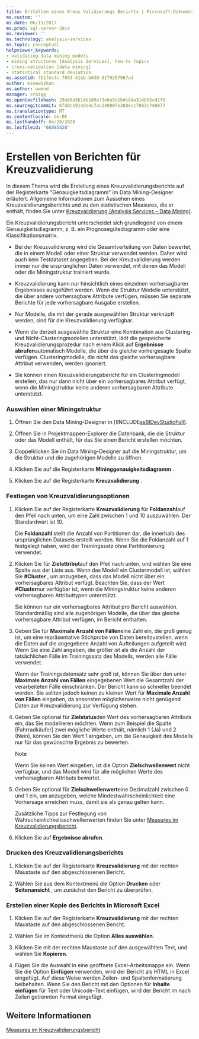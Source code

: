 ```yaml
---
title: Erstellen eines Kreuz Validierungs Berichts | Microsoft-Dokumentation
ms.custom: ''
ms.date: 06/13/2017
ms.prod: sql-server-2014
ms.reviewer: ''
ms.technology: analysis-services
ms.topic: conceptual
helpviewer_keywords:
- validating data mining models
- mining structures [Analysis Services], how-to topics
- cross-validation [data mining]
- statistical standard deviation
ms.assetid: 7b1fec4c-7053-41eb-b030-5179257967a4
author: minewiskan
ms.author: owend
manager: craigg
ms.openlocfilehash: 29a60a5b14b1d9a73e0a9a1bdc84a314b55cd1f0
ms.sourcegitcommit: 6fd8c1914de4c7ac24900fe388ecc7883c740077
ms.translationtype: MT
ms.contentlocale: de-DE
ms.lasthandoff: 04/26/2020
ms.locfileid: "66085528"
---
```

# <a name="create-a-cross-validation-report"></a>Erstellen von Berichten für Kreuzvalidierung
  In diesem Thema wird die Erstellung eines Kreuzvalidierungsberichts auf der Registerkarte "Genauigkeitsdiagramm" im Data Mining-Designer erläutert. Allgemeine Informationen zum Aussehen eines Kreuzvalidierungsberichts und zu den statistischen Measures, die er enthält, finden Sie unter [Kreuzvalidierung &#40;Analysis Services – Data Mining&#41;](cross-validation-analysis-services-data-mining.md).  
  
 Ein Kreuzvalidierungsbericht unterscheidet sich grundlegend von einem Genauigkeitsdiagramm, z. B. ein Prognosegütediagramm oder eine Klassifikationsmatrix.  
  
-   Bei der Kreuzvalidierung wird die Gesamtverteilung von Daten bewertet, die in einem Modell oder einer Struktur verwendet werden. Daher wird auch kein Testdataset angegeben. Bei der Kreuzvalidierung werden immer nur die ursprünglichen Daten verwendet, mit denen das Modell oder die Miningstruktur trainiert wurde.  
  
-   Kreuzvalidierung kann nur hinsichtlich eines einzelnen vorhersagbaren Ergebnisses ausgeführt werden. Wenn die Struktur Modelle unterstützt, die über andere vorhersagbare Attribute verfügen, müssen Sie separate Berichte für jede vorhersagbare Ausgabe erstellen.  
  
-   Nur Modelle, die mit der gerade ausgewählten Struktur verknüpft werden, sind für die Kreuzvalidierung verfügbar.  
  
-   Wenn die derzeit ausgewählte Struktur eine Kombination aus Clustering- und Nicht-Clusteringmodellen unterstützt, lädt die gespeicherte Kreuzvalidierungsprozedur nach einem Klick auf **Ergebnisse abrufen**automatisch Modelle, die über die gleiche vorhergesagte Spalte verfügen. Clusteringmodelle, die nicht das gleiche vorhersagbare Attribut verwenden, werden ignoriert.  
  
-   Sie können einen Kreuzvalidierungsbericht für ein Clusteringmodell erstellen, das nur dann nicht über ein vorhersagbares Attribut verfügt, wenn die Miningstruktur keine anderen vorhersagbaren Attribute unterstützt.  
  
### <a name="select-a-mining-structure"></a>Auswählen einer Miningstruktur  
  
1.  Öffnen Sie den Data Mining-Designer in [!INCLUDE[ssBIDevStudioFull](../../includes/ssbidevstudiofull-md.md)].  
  
2.  Öffnen Sie in Projektmappen-Explorer die Datenbank, die die Struktur oder das Modell enthält, für das Sie einen Bericht erstellen möchten.  
  
3.  Doppelklicken Sie im Data Mining-Designer auf die Miningstruktur, um die Struktur und die zugehörigen Modelle zu öffnen.  
  
4.  Klicken Sie auf die Registerkarte **Mininggenauigkeitsdiagramm** .  
  
5.  Klicken Sie auf die Registerkarte **Kreuzvalidierung** .  
  
### <a name="set-cross-validation-options"></a>Festlegen von Kreuzvalidierungsoptionen  
  
1.  Klicken Sie auf der Registerkarte **Kreuzvalidierung** für **Foldanzahl**auf den Pfeil nach unten, um eine Zahl zwischen 1 und 10 auszuwählen. Der Standardwert ist 10.  
  
     Die **Foldanzahl** stellt die Anzahl von Partitionen dar, die innerhalb des ursprünglichen Datasets erstellt werden. Wenn Sie die Foldanzahl auf 1 festgelegt haben, wird der Trainingssatz ohne Partitionierung verwendet.  
  
2.  Klicken Sie für **Zielattribut**auf den Pfeil nach unten, und wählen Sie eine Spalte aus der Liste aus. Wenn das Modell ein Clustermodell ist, wählen Sie **#Cluster** , um anzugeben, dass das Modell nicht über ein vorhersagbares Attribut verfügt. Beachten Sie, dass der Wert **#Cluster**nur verfügbar ist, wenn die Miningstruktur keine anderen vorhersagbaren Attributtypen unterstützt.  
  
     Sie können nur ein vorhersagbares Attribut pro Bericht auswählen. Standardmäßig sind alle zugehörigen Modelle, die über das gleiche vorhersagbare Attribut verfügen, im Bericht enthalten.  
  
3.  Geben Sie für **Maximale Anzahl von Fällen**eine Zahl ein, die groß genug ist, um eine repräsentative Stichprobe von Daten bereitzustellen, wenn die Daten auf die angegebene Anzahl von Aufteilungen aufgeteilt wird. Wenn Sie eine Zahl angeben, die größer ist als die Anzahl der tatsächlichen Fälle im Trainingssatz des Modells, werden alle Fälle verwendet.  
  
     Wenn der Trainingsdatensatz sehr groß ist, können Sie über den unter **Maximale Anzahl von Fällen** eingegebenen Wert die Gesamtzahl der verarbeiteten Fälle einschränken. Der Bericht kann so schneller beendet werden. Sie sollten jedoch keinen zu kleinen Wert für **Maximale Anzahl von Fällen** eingeben, da ansonsten möglicherweise nicht genügend Daten zur Kreuzvalidierung zur Verfügung stehen.  
  
4.  Geben Sie optional für **Zielstatus**den Wert des vorhersagbaren Attributs ein, das Sie modellieren möchten. Wenn zum Beispiel die Spalte [Fahrradkäufer] zwei mögliche Werte enthält, nämlich 1 (Ja) und 2 (Nein), können Sie den Wert 1 eingeben, um die Genauigkeit des Modells nur für das gewünschte Ergebnis zu bewerten.  
  
    > [!NOTE]  
    >  Wenn Sie keinen Wert eingeben, ist die Option **Zielschwellenwert** nicht verfügbar, und das Modell wird für alle möglichen Werte des vorhersagbaren Attributs bewertet.  
  
5.  Geben Sie optional für **Zielschwellenwert**eine Dezimalzahl zwischen 0 und 1 ein, um anzugeben, welche Mindestwahrscheinlichkeit eine Vorhersage erreichen muss, damit sie als genau gelten kann.  
  
     Zusätzliche Tipps zur Festlegung von Wahrscheinlichkeitsschwellenwerten finden Sie unter [Measures im Kreuzvalidierungsbericht](measures-in-the-cross-validation-report.md).  
  
6.  Klicken Sie auf **Ergebnisse abrufen**.  
  
### <a name="print-the-cross-validation-report"></a>Drucken des Kreuzvalidierungsberichts  
  
1.  Klicken Sie auf der Registerkarte **Kreuzvalidierung** mit der rechten Maustaste auf den abgeschlossenen Bericht.  
  
2.  Wählen Sie aus dem Kontextmenü die Option **Drucken** oder **Seitenansicht** , um zunächst den Bericht zu überprüfen.  
  
### <a name="create-a-copy-of-the-report-in-microsoft-excel"></a>Erstellen einer Kopie des Berichts in Microsoft Excel  
  
1.  Klicken Sie auf der Registerkarte **Kreuzvalidierung** mit der rechten Maustaste auf den abgeschlossenen Bericht.  
  
2.  Wählen Sie im Kontextmenü die Option **Alles auswählen**.  
  
3.  Klicken Sie mit der rechten Maustaste auf den ausgewählten Text, und wählen Sie **Kopieren**.  
  
4.  Fügen Sie die Auswahl in eine geöffnete Excel-Arbeitsmappe ein. Wenn Sie die Option **Einfügen** verwenden, wird der Bericht als HTML in Excel eingefügt. Auf diese Weise werden Zeilen- und Spaltenformatierung beibehalten. Wenn Sie den Bericht mit den Optionen für **Inhalte einfügen** für Text oder Unicode-Text einfügen, wird der Bericht im nach Zeilen getrennten Format eingefügt.  
  
## <a name="see-also"></a>Weitere Informationen  
 [Measures im Kreuzvalidierungsbericht](measures-in-the-cross-validation-report.md)  
  
  
